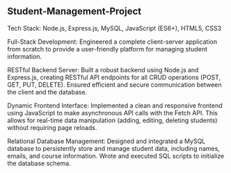 ## Student-Management-Project

 Tech Stack: Node.js, Express.js, MySQL, JavaScript (ES6+), HTML5, CSS3

Full-Stack Development: Engineered a complete client-server application from scratch to provide a user-friendly platform for managing student information.

RESTful Backend Server: Built a robust backend using Node.js and Express.js, creating RESTful API endpoints for all CRUD operations (POST, GET, PUT, DELETE). Ensured efficient and secure communication between the client and the database.

Dynamic Frontend Interface: Implemented a clean and responsive frontend using JavaScript to make asynchronous API calls with the Fetch API. This allows for real-time data manipulation (adding, editing, deleting students) without requiring page reloads.

Relational Database Management: Designed and integrated a MySQL database to persistently store and manage student data, including names, emails, and course information. Wrote and executed SQL scripts to initialize the database schema.
